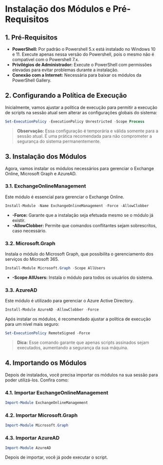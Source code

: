 # Instalação dos Módulos e Pré-Requisitos

## 1. Pré-Requisitos

- **PowerShell:** Por padrão o Powershell 5.x está instalado no Windows 10 e 11. Execute apenas nessa versão do Powershell, pois o mesmo não é compativel com o Powershell 7.x.
- **Privilégios de Administrador:** Execute o PowerShell com permissões elevadas para evitar problemas durante a instalação.
- **Conexão com a Internet:** Necessária para baixar os módulos da PowerShell Gallery.

## 2. Configurando a Política de Execução

Inicialmente, vamos ajustar a política de execução para permitir a execução de scripts na sessão atual sem alterar as configurações globais do sistema:

```powershell
Set-ExecutionPolicy -ExecutionPolicy Unrestricted -Scope Process
```

> **Observação:** Essa configuração é temporária e válida somente para a sessão atual. É uma prática recomendada para não comprometer a segurança do sistema permanentemente.

## 3. Instalação dos Módulos

Agora, vamos instalar os módulos necessários para gerenciar o Exchange Online, Microsoft Graph e AzureAD.

### 3.1. ExchangeOnlineManagement

Este módulo é essencial para gerenciar o Exchange Online.

```powershell
Install-Module -Name ExchangeOnlineManagement -Force -AllowClobber
```

- **-Force:** Garante que a instalação seja efetuada mesmo se o módulo já existir.
- **-AllowClobber:** Permite que comandos conflitantes sejam sobrescritos, caso necessário.

### 3.2. Microsoft.Graph

Instala o módulo do Microsoft Graph, que possibilita o gerenciamento dos serviços do Microsoft 365.

```powershell
Install-Module Microsoft.Graph -Scope AllUsers
```

- **-Scope AllUsers:** Instala o módulo para todos os usuários do sistema.

### 3.3. AzureAD

Este módulo é utilizado para gerenciar o Azure Active Directory.

```powershell
Install-Module AzureAD -AllowClobber -Force
```

Após instalar os módulos, é recomendado ajustar a política de execução para um nível mais seguro:

```powershell
Set-ExecutionPolicy RemoteSigned -Force
```

> **Dica:** Esse comando garante que apenas scripts assinados sejam executados, aumentando a segurança da sua máquina.

## 4. Importando os Módulos

Depois de instalados, você precisa importar os módulos na sua sessão para poder utilizá-los. Confira como:

### 4.1. Importar ExchangeOnlineManagement

```powershell
Import-Module ExchangeOnlineManagement
```

### 4.2. Importar Microsoft.Graph

```powershell
Import-Module Microsoft.Graph
```

### 4.3. Importar AzureAD

```powershell
Import-Module AzureAD
```

Depois de importar, você já pode executar o script.
